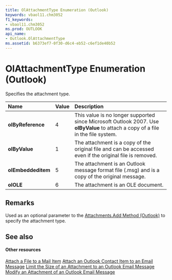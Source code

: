 ```yaml
---
title: OlAttachmentType Enumeration (Outlook)
keywords: vbaol11.chm3052
f1_keywords:
- vbaol11.chm3052
ms.prod: OUTLOOK
api_name:
- Outlook.OlAttachmentType
ms.assetid: b6373ef7-0f30-d6c4-eb52-c6ef1de40b52
---
```



# OlAttachmentType Enumeration (Outlook)

Specifies the attachment type.



|**Name**|**Value**|**Description**|
|:-----|:-----|:-----|
| **olByReference**|4|This value is no longer supported since Microsoft Outlook 2007. Use  **olByValue** to attach a copy of a file in the file system.|
| **olByValue**|1|The attachment is a copy of the original file and can be accessed even if the original file is removed.|
| **olEmbeddeditem**|5|The attachment is an Outlook message format file (.msg) and is a copy of the original message.|
| **olOLE**|6|The attachment is an OLE document.|

## Remarks

Used as an optional parameter to the [Attachments.Add Method (Outlook)](attachments-add-method-outlook.md) to specify the attachment type.


## See also


#### Other resources


[Attach a File to a Mail Item](http://msdn.microsoft.com/library/1d94629b-e713-92cb-32de-c8910612e861%28Office.15%29.aspx)
[Attach an Outlook Contact Item to an Email Message](http://msdn.microsoft.com/library/ae5240ad-dc3e-4499-8fd0-d8c2d90aa9ba%28Office.15%29.aspx)
[Limit the Size of an Attachment to an Outlook Email Message](http://msdn.microsoft.com/library/9a240e17-f715-482c-9a8b-c6be1144e15a%28Office.15%29.aspx)
[Modify an Attachment of an Outlook Email Message](http://msdn.microsoft.com/library/f5dac09a-272b-49d6-bf1e-82c3981260ed%28Office.15%29.aspx)

